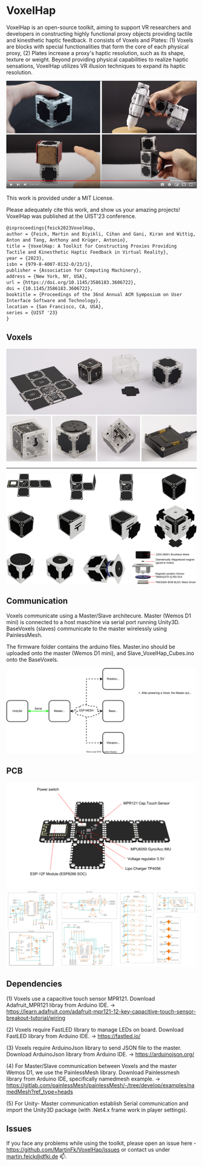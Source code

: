 # VoxelHap

VoxelHap is an open-source toolkit, aiming to support VR researchers and developers in constructing highly functional proxy objects providing tactile and kinesthetic haptic feedback. It consists of Voxels and Plates: (1) Voxels are blocks with special functionalities that form the core of each physical proxy, (2) Plates increase a proxy's haptic resolution, such as its shape, texture or weight. Beyond providing physical capabilities to realize haptic sensations, VoxelHap utilizes VR illusion techniques to expand its haptic resolution.

[![VoxelHap](https://github.com/MartinFk/VoxelHap/blob/main/img/preview.png)](https://youtu.be/_2FG0eMlGLQ "VoxelHap")

This work is provided under a MIT License. 

Please adequately cite this work, and show us your amazing projects! VoxelHap was published at the UIST'23 conference.

```
@inproceedings{feick2023VoxelHap,
author = {Feick, Martin and Biyikli, Cihan and Gani, Kiran and Wittig, Anton and Tang, Anthony and Krüger, Antonio},
title = {VoxelHap: A Toolkit for Constructing Proxies Providing Tactile and Kinesthetic Haptic Feedback in Virtual Reality},
year = {2023},
isbn = {979-8-4007-0132-0/23/1},
publisher = {Association for Computing Machinery},
address = {New York, NY, USA},
url = {https://doi.org/10.1145/3586183.3606722},
doi = {10.1145/3586183.3606722},
booktitle = {Proceedings of the 36nd Annual ACM Symposium on User Interface Software and Technology},
location = {San Francisco, CA, USA},
series = {UIST '23}
}
```

## Voxels
<img src="https://github.com/MartinFk/VoxelHap/blob/main/img/voxels.JPG">
<img src="https://github.com/MartinFk/VoxelHap/blob/main/img/overview.png">

---------------------------------------------------------------------------------------------

<img src="https://github.com/MartinFk/VoxelHap/blob/main/renderings/parts.svg">

## Communication

Voxels communicate using a Master/Slave architecure. Master (Wemos D1 mini) is connected to a host maschine via serial port running Unity3D. BaseVoxels (slaves) communicate to the master wirelessly using PainlessMesh.

The firmware folder contains the arduino files. Master.ino should be uploaded onto the master (Wemos D1 mini), and Slave_VoxelHap_Cubes.ino onto the BaseVoxels.

<img src="https://github.com/MartinFk/VoxelHap/blob/main/renderings/architecture.svg">


## PCB

<img src="https://github.com/MartinFk/VoxelHap/blob/main/renderings/pcbParts.png">

<img src="https://github.com/MartinFk/VoxelHap/blob/main/renderings/pcb_components.png">


## Dependencies 

(1) Voxels use a capacitive touch sensor MPR121. Download Adafruit_MPR121 libray from Arduino IDE. -> https://learn.adafruit.com/adafruit-mpr121-12-key-capacitive-touch-sensor-breakout-tutorial/wiring

(2) Voxels require FastLED library to manage LEDs on board. Download FastLED library from Arduino IDE. -> https://fastled.io/

(3) Voxels require ArduinoJson library to send JSON file to the master. Download ArduinoJson library from Arduino IDE. -> https://arduinojson.org/

(4) For Master/Slave communication between Voxels and the master Wemos D1, we use the PainlessMesh library. Download Painlessmesh library from Arduino IDE, specifically namedmesh example. -> https://gitlab.com/painlessMesh/painlessMesh/-/tree/develop/examples/namedMesh?ref_type=heads

(5) For Unity- Master communication establish Serial communication and import the Unity3D package (with .Net4.x frame work in player settings).

## Issues

If you face any problems while using the toolkit, please open an issue here - https://github.com/MartinFk/VoxelHap/issues or contact us under martin.feick@dfki.de 📫.
